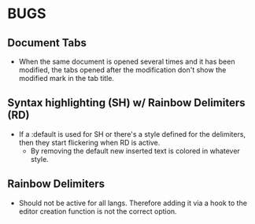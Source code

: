 # BUGS

## Document Tabs
- When the same document is opened several times and it has been modified, the tabs opened after the modification don't show the modified mark in the tab title.

## Syntax highlighting (SH) w/ Rainbow Delimiters (RD)
- If a :default is used for SH or there's a style defined for the delimiters, then they start flickering when RD is active.
  - By removing the default new inserted text is colored in whatever style.

## Rainbow Delimiters
- Should not be active for all langs. Therefore adding it via a hook to the editor creation function is not the correct option.

